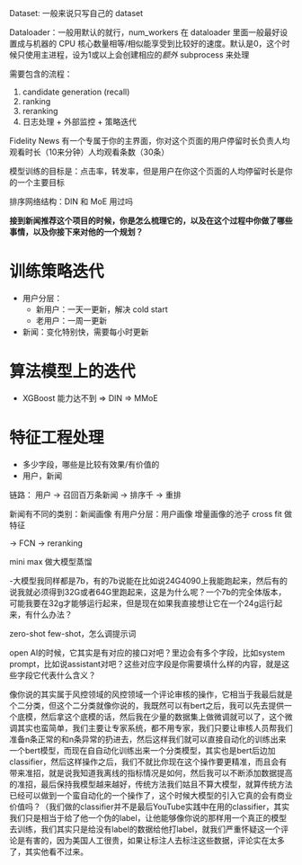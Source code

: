 Dataset: 一般来说只写自己的 dataset

Dataloader：一般用默认的就行，num_workers 在 dataloader 里面一般最好设置成与机器的 CPU 核心数量相等/相似能享受到比较好的速度。默认是0，这个时候只使用主进程，设为1或以上会创建相应的*额外* subprocess 来处理

需要包含的流程：
1. candidate generation (recall)
2. ranking
3. reranking
4. 日志处理 + 外部监控 + 策略迭代

Fidelity News 有一个专属于你的主界面，你对这个页面的用户停留时长负责人均观看时长（10来分钟）人均观看条数（30条）

模型训练的目标是：点击率，转发率，但是用户在你这个页面的人均停留时长是你的一个主要目标

排序网络结构：DIN 和 MoE 用过吗

**接到新闻推荐这个项目的时候，你是怎么梳理它的，以及在这个过程中你做了哪些事情，以及你接下来对他的一个规划？**

# 训练策略迭代

- 用户分层：
  - 新用户：一天一更新，解决 cold start
  - 老用户：一周一更新
- 新闻：变化特别快，需要每小时更新

# 算法模型上的迭代

- XGBoost 能力达不到 => DIN => MMoE

# 特征工程处理

- 多少字段，哪些是比较有效果/有价值的
- 用户，新闻

链路：
用户 -> 召回百万条新闻 -> 排序千 -> 重排

新闻有不同的类别：新闻画像
有用户分层：用户画像
增量画像的池子 cross fit 做特征

-> FCN -> reranking

mini max 做大模型蒸馏

-大模型我同样都是7b，有的7b说能在比如说24G4090上我能跑起来，然后有的说我就必须得到32G或者64G里跑起来，这是为什么呢？一个7b的完全体版本，可能我要在32g才能够运行起来，但是现在如果我直接想让它在一个24g运行起来，有什么办法？

zero-shot few-shot，怎么调提示词

open AI的时候，它其实是有对应的接口对吧？里边会有多个字段，比如system prompt，比如说assistant对吧？这些对应字段是你需要填什么样的内容，就是这些字段它代表什么含义？

像你说的其实属于风控领域的风控领域一个评论审核的操作，它相当于我最后就是个二分类，但这个二分类就像你说的，我既然可以有bert之后，我可以先去提供一个底模，然后拿这个底模的话，然后我在少量的数据集上做微调就可以了，这个微调其实也蛮简单，我们主要让专家系统，都不用专家，我们只要让审核人员帮我们准备n条正常的和n条异常的扔进去，然后这样我们就可以直接自动化的训练出来一个bert模型，而现在自自动化训练出来一个分类模型，其实也是bert后边加classifier，然后这样操作之后，我们不就比你现在这个操作要更精准，而且会有带来准招，就是说我知道我离线的指标情况是如何，然后我可以不断添加数据提高的准招，最后保持我模型越来越好，传统方法我们姑且不算大模型，就算传统方法已经可以做到一个蛮自动化的一个操作了，这个时候大模型的引入它真的会有商业价值吗？（我们做的classifier并不是最后YouTube实践中在用的classifier，其实我们只是相当于给了他一个伪的label，让他能够像你说的那样用一个真正的模型去训练，我们其实只是给没有label的数据给他打label，就我们严重怀疑这一个评论是有害的，因为美国人工很贵，如果让标注人去标注这些数据，评论实在太多了，其实他看不过来。